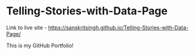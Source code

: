 # Telling-Stories-with-Data-Page

Link to live site - https://sanskritsingh.github.io/Telling-Stories-with-Data-Page/

This is my GitHub Portfolio!
